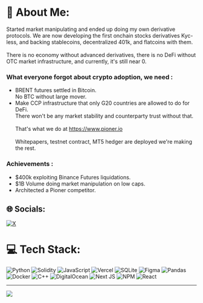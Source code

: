 # 💫 About Me:
Started market manipulating and ended up doing my own derivative protocols. We are now developing the first onchain stocks derivatives Kyc-less, and backing stablecoins, decentralized 401k, and flatcoins with them. <br><br>There is no economy without advanced derivatives, there is no DeFi without OTC market infrastructure, and currently, it's still near 0.

### What everyone forgot about crypto adoption, we need :
- BRENT futures settled in Bitcoin. <br>No BTC without large mover.<be>
- Make CCP infrastructure that only G20 countries are allowed to do for DeFi. <br>There won't be any market stability and counterparty trust without that.<br><br>That's what we do at https://www.pioner.io<br><br>Whitepapers, testnet contract, MT5 hedger are deployed we're making the rest.<be>

### Achievements :
- $400k exploiting Binance Futures liquidations.
- $1B Volume doing market manipulation on low caps.
- Architected a Pioner competitor.


## 🌐 Socials:
[![X](https://img.shields.io/badge/X-black.svg?logo=X&logoColor=white)](https://x.com/Brillaugte_) 

# 💻 Tech Stack:
![Python](https://img.shields.io/badge/python-3670A0?style=for-the-badge&logo=python&logoColor=ffdd54) ![Solidity](https://img.shields.io/badge/Solidity-%23363636.svg?style=for-the-badge&logo=solidity&logoColor=white) ![JavaScript](https://img.shields.io/badge/javascript-%23323330.svg?style=for-the-badge&logo=javascript&logoColor=%23F7DF1E) ![Vercel](https://img.shields.io/badge/vercel-%23000000.svg?style=for-the-badge&logo=vercel&logoColor=white) ![SQLite](https://img.shields.io/badge/sqlite-%2307405e.svg?style=for-the-badge&logo=sqlite&logoColor=white) ![Figma](https://img.shields.io/badge/figma-%23F24E1E.svg?style=for-the-badge&logo=figma&logoColor=white) ![Pandas](https://img.shields.io/badge/pandas-%23150458.svg?style=for-the-badge&logo=pandas&logoColor=white) ![Docker](https://img.shields.io/badge/docker-%230db7ed.svg?style=for-the-badge&logo=docker&logoColor=white) ![C++](https://img.shields.io/badge/c++-%2300599C.svg?style=for-the-badge&logo=c%2B%2B&logoColor=white) ![DigitalOcean](https://img.shields.io/badge/DigitalOcean-%230167ff.svg?style=for-the-badge&logo=digitalOcean&logoColor=white) ![Next JS](https://img.shields.io/badge/Next-black?style=for-the-badge&logo=next.js&logoColor=white) ![NPM](https://img.shields.io/badge/NPM-%23CB3837.svg?style=for-the-badge&logo=npm&logoColor=white) ![React](https://img.shields.io/badge/react-%2320232a.svg?style=for-the-badge&logo=react&logoColor=%2361DAFB)

---
[![](https://visitcount.itsvg.in/api?id=Brillaugte&icon=0&color=0)](https://visitcount.itsvg.in)

<!-- Proudly created with GPRM ( https://gprm.itsvg.in ) -->
